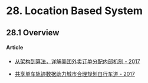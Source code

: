 # 28. Location Based System

## 28.1 Overview

#### Article

- [从架构到算法，详解美团外卖订单分配内部机制 - 2017](https://blog.csdn.net/Uwr44UOuQcNsUQb60zk2/article/details/78372133)

- [共享单车轨迹数据助力城市合理规划自行车道 - 2017](http://www.sohu.com/a/167621202_465975)